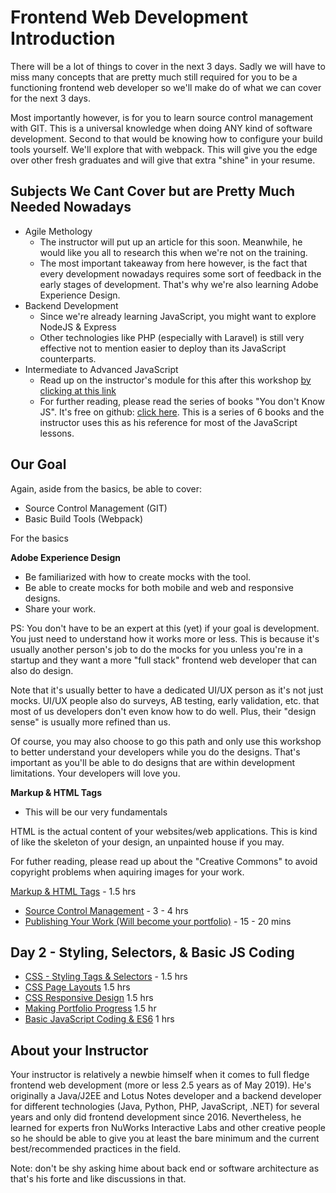 # Frontend Web Development Introduction

There will be a lot of things to cover in the next 3 days. Sadly we will have to miss many concepts that are pretty much still required for you to be a functioning frontend web developer so we'll make do of what we can cover for the next 3 days.

Most importantly however, is for you to learn source control management with GIT. This is a universal knowledge when doing ANY kind of software development. Second to that would be knowing how to configure your build tools yourself. We'll explore that with webpack. This will give you the edge over other fresh graduates and will give that extra "shine" in your resume.

## Subjects We Cant Cover but are Pretty Much Needed Nowadays
- Agile Methology
  - The instructor will put up an article for this soon. Meanwhile, he would like you all to research this when we're not on the training.
  - The most important takeaway from here however, is the fact that every development nowadays requires some sort of feedback in the early stages of development. That's why we're also learning Adobe Experience Design.
- Backend Development
  - Since we're already learning JavaScript, you might want to explore NodeJS & Express
  - Other technologies like PHP (especially with Laravel) is still very effective not to mention easier to deploy than its JavaScript counterparts.
- Intermediate to Advanced JavaScript
  - Read up on the instructor's module for this after this workshop [by clicking at this link](https://github.com/ervinne13/gg-mern-workshop/blob/master/modules/js-basics/index.md)
  - For further reading, please read the series of books "You don't Know JS". It's free on github: [click here](https://github.com/getify/You-Dont-Know-JS). This is a series of 6 books and the instructor uses this as his reference for most of the JavaScript lessons.

## Our Goal

Again, aside from the basics, be able to cover:
- Source Control Management (GIT)
- Basic Build Tools (Webpack)

For the basics

__Adobe Experience Design__
  - Be familiarized with how to create mocks with the tool.
  - Be able to create mocks for both mobile and web and responsive designs.
  - Share your work.

PS: You don't have to be an expert at this (yet) if your goal is development. You just need to understand how it works more or less. This is because it's usually another person's job to do the mocks for you unless you're in a startup and they want a more "full stack" frontend web developer that can also do design.

Note that it's usually better to have a dedicated UI/UX person as it's not just mocks. UI/UX people also do surveys, AB testing, early validation, etc. that most of us developers don't even know how to do well. Plus, their "design sense" is usually more refined than us.

Of course, you may also choose to go this path and only use this workshop to better understand your developers while you do the designs. That's important as you'll be able to do designs that are within development limitations. Your developers will love you.

__Markup & HTML Tags__
 - This will be our very fundamentals

HTML is the actual content of your websites/web applications. This is kind of like the skeleton of your design, an unpainted house if you may.

For futher reading, please read up about the "Creative Commons" to avoid copyright problems when aquiring images for your work.

[Markup & HTML Tags]() - 1.5 hrs
- [Source Control Management]() - 3 - 4 hrs
- [Publishing Your Work (Will become your portfolio)]() - 15 - 20 mins

## Day 2 - Styling, Selectors, & Basic JS Coding
- [CSS - Styling Tags & Selectors]() - 1.5 hrs
- [CSS Page Layouts]() 1.5 hrs
- [CSS Responsive Design]() 1.5 hrs
- [Making Portfolio Progress]() 1.5 hr
- [Basic JavaScript Coding & ES6]() 1 hrs


## About your Instructor

Your instructor is relatively a newbie himself when it comes to full fledge frontend web development (more or less 2.5 years as of May 2019). He's originally a Java/J2EE and Lotus Notes developer and a backend developer for different technologies (Java, Python, PHP, JavaScript, .NET) for several years and only did frontend development since 2016. Nevertheless, he learned for experts fron NuWorks Interactive Labs and other creative people so he should be able to give you at least the bare minimum and the current best/recommended practices in the field.

Note: don't be shy asking hime about back end or software architecture as that's his forte and like discussions in that.
